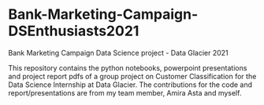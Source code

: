 # Bank-Marketing-Campaign-DSEnthusiasts2021
Bank Marketing Campaign Data Science project - Data Glacier 2021

This repository contains the python notebooks, powerpoint presentations and project report pdfs of a group project on Customer Classification for the Data Science Internship at Data Glacier. The contributions for the code and report/presentations are from my team member, Amira Asta and myself.
